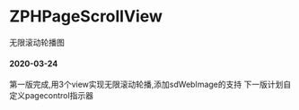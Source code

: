# ZPHPageScrollView

无限滚动轮播图

#### 2020-03-24

第一版完成,用3个view实现无限滚动轮播,添加sdWebImage的支持
下一版计划自定义pagecontrol指示器
